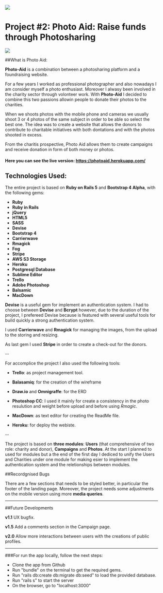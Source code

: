![](https://ga-dash.s3.amazonaws.com/production/assets/logo-9f88ae6c9c3871690e33280fcf557f33.png) 

# Project #2: Photo Aid: Raise funds through Photosharing

![](https://s3-eu-west-1.amazonaws.com/photo-aid/Schermata+2016-08-12+alle+00.29.12.png) 

##What is Photo Aid:

**Photo-Aid** is a combination between a photosharing platform and a foundraising website.

For a few years I worked as professional photographer and also nowadays I am consider myself a photo enthusiast. Moreover I alwasy been involved in the charity sector through volonteer work. With **Photo-Aid** I decided to combine this two passions allowin people to donate their photos to the charities. 

When we shoots photos with the mobile phone and cameras we usually shoot 3 or 4 photos of the same subject in order to be able so select the best one. The idea was to create a website that allows the donors to contribute to charitable initiatives with both dontations and with the photos shooted in excess.

From the charitis prospective, Photo Aid allows them to create campaigns and receive donation in form of both money or photos.  

#### Here you can see the live version: <https://photoaid.herokuapp.com/>




## Technologies Used: 

The entire project is based on **Ruby on Rails 5** and **Bootstrap 4 Alpha**, with the following gems:

- **Ruby**
- **Ruby in Rails**
- **jQuery**
- **HTML5**
- **SASS**
- **Devise**
- **Bootstrap 4**
- **Carrierwave**
- **Rmagick**
- **Fog**
- **Stripe**
- **AWS S3 Storage**
- **Heroku**
- **Postgresql Database**
- **Sublime Editor**
- **Trello**
- **Adobe Photoshop**
- **Balsamic**
- **MacDown**

**Devise** is a useful gem for implement an authentication system. I had to choose between **Devise** and **Bcrypt** however, due to the duration of the project, I prefereed Devise because is featured with several useful tools for build quickly a strong authentication system.

I used **Carrierwave** and **Rmagick** for managing the images, from the upload to the storing and resizing.

As last gem I used **Stripe** in order to create a check-out for the donors.

--

For accomplice the project I also used the following tools:

- **Trello**: as project management tool.

- **Balasamiq**: for the creation of the wireframe

- **Draw.io** and **Omnigraffe**: for the ERD

- **Photoshop CC**: I used it mainly for create a consistency in the photo resulution and weight before upload and before using *Rmagic*.

- **MacDown**: as text editor for creating the ReadMe file.

- **Heroku**: for deploy the webiste.

--

The project is based on **three modules**: **Users** (that comprehensive of two role: charity and donor), **Campaigns** and **Photos**. At the start I planned to used for modules but a the end of the first day I dediced to unify the Users and Charities under one module for making esier to implement the authentication system and the reletionships between modules. 

##Recordgnised Bugs

There are a few sections that needs to be styled better, in particular the footer of the landing page. Moreover, the project needs some adjustments on the mobile version using more **media queries**. 

---
##Future Developments

**v1.1**
UX bugfix. 

**v1.5**
Add a comments section in the Campaign page.

**v2.0**
Allow more interactions between users with the creations of public profiles.

---
###For run the app locally, follow the next steps:

- Clone the app from Github
- Run "bundle" on the terminal to get the required gems.
- Run "rails db:create db:migrate db:seed" to load the provided database.
- Run "rails s" to start the server
- On the browser, go to "localhost:3000"